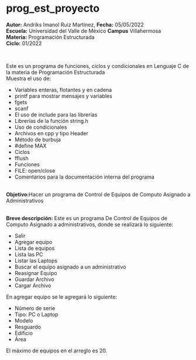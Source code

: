 # prog_est_proyecto
<p><b>Autor:</b> Andriks Imanol Ruiz Martínez, <b>Fecha:</b> 05/05/2022 <br>
  <b>Escuela:</b> Universidad del Valle de México <b>Campus</b> Villahermosa <br>
  <b>Materia:</b> Programación Estructurada <br>
  <b>Ciclo:</b> 01/2022</p>
<br>
<p>Este es un programa de funciones, ciclos y condicionales en Lenguaje C de la materia de Programación Estructurada<br>
Muestra el uso de:
  <ul>
    <li>Variables enteras, flotantes y en cadena</li>
    <li>printf para mostrar mensajes y variables</li>
    <li>fgets</li>
    <li>scanf</li>
    <li>El uso de include para las librerías</li>
    <li>Librerías de la función string.h</li>
    <li>Uso de condicionales</li>
    <li>Archivos en cpp y tipo Header</li>
    <li>Método de burbuja</li>
    <li>#define MAX</li>
    <li>Ciclos</li>
    <li>fflush</li>
    <li>Funciones</li>
    <li> FILE: open/close</li>
    <li>Comentarios para la documentación interna del programa</li>
    </ul>
    </p>
<br>
<b>Objetivo:</b>Hacer un programa de Control de Equipos de Computo Asignado a Administrativos
<br>
<br>
<p><b>Breve descripción: </b>
Este es un programa De Control de Equipos de Computo Asignado a administrativos, donde se realizará lo siguiente:
<ul>
  <li>Salir</li>
	<li>Agregar equipo</li>
	<li>Lista de equipos</li>
	<li>Lista las PC</li>
	<li>Listar las Laptops</li>
	<li>Buscar el equipo asignado a un administrativo</li>
	<li>Reasignar Equipo</li>
	<li>Guardar Archivo</li>
	<li>Cargar Archivo</li>
</ul>    
En agregar equipo se le agregará lo siguiente:
<ul>
	<li>Número de serie</li>
	<li>Tipo: PC o Laptop</li>
	<li>Modelo</li>
	<li>Resguardo</li>
	<li>Edificio</li>
	<li>Área</li>
</ul>    
El máximo de equipos en el arreglo es 20.
<br>
</p>